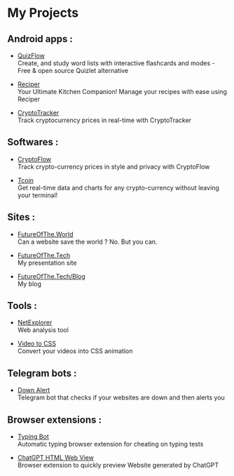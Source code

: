 # My Projects

## Android apps :

- [QuizFlow](https://github.com/judemont/QuizFlow)  
  Create, and study word lists with interactive flashcards and modes - Free & open source Quizlet alternative

- [Reciper](https://github.com/judemont/reciper)  
  Your Ultimate Kitchen Companion! Manage your recipes with ease using Reciper

- [CryptoTracker](https://github.com/judemont/cryptotracker)  
  Track cryptocurrency prices in real-time with CryptoTracker

## Softwares :

- [CryptoFlow](https://github.com/judemont/CryptoFlow)  
  Track crypto-currency prices in style and privacy with CryptoFlow

- [Tcoin](https://github.com/judemont/tcoin)  
  Get real-time data and charts for any crypto-currency without leaving your terminal!

## Sites :

- [FutureOfThe.World](https://futureofthe.world)  
  Can a website save the world ? No. But you can.

- [FutureOfThe.Tech](https://futureofthe.tech)  
  My presentation site

- [FutureOfThe.Tech/Blog](https://futureofthe.tech/blog)  
  My blog

## Tools :

- [NetExplorer](https://github.com/judemont/netexplorer)  
  Web analysis tool

- [Video to CSS](https://github.com/judemont/Video-to-CSS)  
  Convert your videos into CSS animation

## Telegram bots :

- [Down Alert](https://t.me/down_alertbot)  
  Telegram bot that checks if your websites are down and then alerts you

## Browser extensions :

- [Typing Bot](https://github.com/judemont/typing-bot)  
  Automatic typing browser extension for cheating on typing tests

- [ChatGPT HTML Web View](https://github.com/judemont/chatgpt-html-web-view)  
  Browser extension to quickly preview Website generated by ChatGPT
